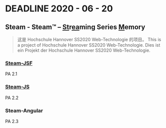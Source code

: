 # DEADLINE 2020 - 06 - 20
## Steam - Steam™ – <u>St</u>r<u>ea</u>ming Series <u>M</u>emory
> 这是 Hochschule Hannover SS2020 Web-Technologie 的项目。
> This is a project of Hochschule Hannover SS2020 Web-Technologie.
> Dies ist ein Projekt der Hochschule Hannover SS2020 Web-Technologie.

### [Steam-JSF](https://github.com/netbeifeng/steam/tree/master/steam-jsf)
PA 2.1 
### [Steam-JS](https://github.com/netbeifeng/steam/tree/master/steam-js)
PA 2.2

### Steam-Angular
PA 2.3

